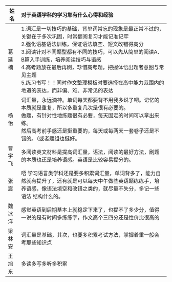 | 姓名   | 对于英语学科的学习您有什么心得和经验                         |
| ------ | :----------------------------------------------------------- |
| 葛延楠 | 1.词汇是一切技巧的基础，背单词常忘的现象是最正常不过的，关键在于多次巩固，时常翻阅复习才能记准记牢  <br /> 2.强化语基语法训练，保证语法填空、短文改错得高分   <br />3.阅读针对不同题型都有不同的技巧，可以先从简单的阅读A、B篇入手训练，培养阅读技巧与语感   <br />4.高考题放在最后再刷，珍惜高考题，把握体悟出题者意图与常见主题   <br />5.练习书写！！同时作文整理模板时要选择在高中能力范围内的地道的表达，而非偏、难、非常见的表达 |
| 杨怡   | 词汇量，永远滴神。单词每天都要背不用我多说了吧。记忆的本质就是重复，所以多重复几次是很有必要的。  <br />做题，有针对性地练题很有必要，每天固定的时间可以拿出来练。  <br />然后高考前手感还是挺重要的，每天或每两天一套卷子还是不错的。（或者题组也挺好。 |
| 曹宇飞 | 多阅读英文材料是提高词汇量，语法，阅读的最好方法，刷题的本质也还是培养语感。英语是比较容易提分的。 |
| 张宸   | 唔 学习语言类学科还是要多积累词汇量，单词背多了，能力自然就有提升了，还有就是可以每天中午做些英语题练练手，培养语感，像语法填空和改错之类的，就尽量不失分，多记一些语法 结构什么的。 |
| 魏冰洋 | 感觉英语到后期基本上就稳定下来了，也提不了多少分，值得一说的是有时间多练练字，作文高个三四分还是性价比很高的 |
| 梁林安 | 词汇量是基础，其次，也要多积累考试方法，掌握着重一般会考那些知识点 |
| 王旭东 | 多读多写多听多积累                                           |
